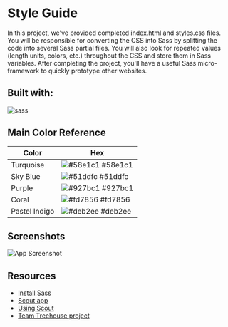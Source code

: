 # Style Guide

In this project, we've provided completed index.html and styles.css files. You will be responsible for converting the CSS into Sass by splitting the code into several Sass partial files. You will also look for repeated values (length units, colors, etc.) throughout the CSS and store them in Sass variables. After completing the project, you'll have a useful Sass micro-framework to quickly prototype other websites.

## Built with:

![sass](https://camo.githubusercontent.com/7436ecde5696a856dd865d3fc81fa2612054f468e12fdb5d591e7a19a46fc9f7/68747470733a2f2f696d672e736869656c64732e696f2f7374617469632f76313f7374796c653d666f722d7468652d6261646765266d6573736167653d5361737326636f6c6f723d434336363939266c6f676f3d53617373266c6f676f436f6c6f723d464646464646266c6162656c3d)

## Main Color Reference

| Color         | Hex                                                              |
| ------------- | ---------------------------------------------------------------- |
| Turquoise     | ![#58e1c1](https://via.placeholder.com/10/58e1c1?text=+) #58e1c1 |
| Sky Blue      | ![#51ddfc](https://via.placeholder.com/10/51ddfc?text=+) #51ddfc |
| Purple        | ![#927bc1](https://via.placeholder.com/10/927bc1?text=+) #927bc1 |
| Coral         | ![#fd7856](https://via.placeholder.com/10/fd7856?text=+) #fd7856 |
| Pastel Indigo | ![#deb2ee](https://via.placeholder.com/10/deb2ee?text=+) #deb2ee |

## Screenshots

![App Screenshot](https://res.cloudinary.com/codelikeagirl29/image/upload/v1680393286/projects/Circles-UI-Kit_kbmdqg.png)

## Resources

- [Install Sass](https://sass-lang.com/install)
- [Scout app](https://scout-app.io/)
- [Using Scout](https://towardsdev.com/sass-and-scout-app-415f41811975)
- [Team Treehouse project](https://teamtreehouse.com/projects/web-style-guide#getting-started)
